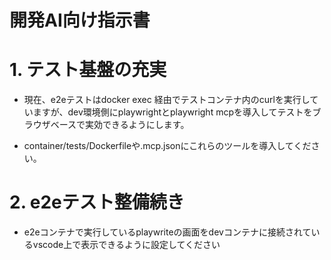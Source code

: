 # 開発AI向け指示書


# 1. テスト基盤の充実
* 現在、e2eテストはdocker exec 経由でテストコンテナ内のcurlを実行していますが、dev環境側にplaywrightとplaywright mcpを導入してテストをブラウザベースで実効できるようにします。

* container/tests/Dockerfileや.mcp.jsonにこれらのツールを導入してください。

# 2. e2eテスト整備続き
* e2eコンテナで実行しているplaywriteの画面をdevコンテナに接続されているvscode上で表示できるように設定してください
